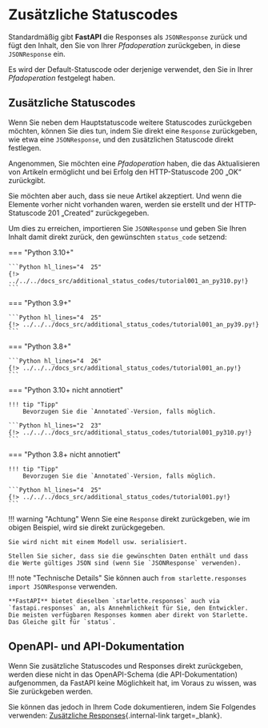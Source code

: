# Zusätzliche Statuscodes

Standardmäßig gibt **FastAPI** die Responses als `JSONResponse` zurück und fügt den Inhalt, den Sie von Ihrer *Pfadoperation* zurückgeben, in diese `JSONResponse` ein.

Es wird der Default-Statuscode oder derjenige verwendet, den Sie in Ihrer *Pfadoperation* festgelegt haben.

## Zusätzliche Statuscodes

Wenn Sie neben dem Hauptstatuscode weitere Statuscodes zurückgeben möchten, können Sie dies tun, indem Sie direkt eine `Response` zurückgeben, wie etwa eine `JSONResponse`, und den zusätzlichen Statuscode direkt festlegen.

Angenommen, Sie möchten eine *Pfadoperation* haben, die das Aktualisieren von Artikeln ermöglicht und bei Erfolg den HTTP-Statuscode 200 „OK“ zurückgibt.

Sie möchten aber auch, dass sie neue Artikel akzeptiert. Und wenn die Elemente vorher nicht vorhanden waren, werden sie erstellt und der HTTP-Statuscode 201 „Created“ zurückgegeben.

Um dies zu erreichen, importieren Sie `JSONResponse` und geben Sie Ihren Inhalt damit direkt zurück, den gewünschten `status_code` setzend:

=== "Python 3.10+"

    ```Python hl_lines="4  25"
    {!> ../../../docs_src/additional_status_codes/tutorial001_an_py310.py!}
    ```

=== "Python 3.9+"

    ```Python hl_lines="4  25"
    {!> ../../../docs_src/additional_status_codes/tutorial001_an_py39.py!}
    ```

=== "Python 3.8+"

    ```Python hl_lines="4  26"
    {!> ../../../docs_src/additional_status_codes/tutorial001_an.py!}
    ```

=== "Python 3.10+ nicht annotiert"

    !!! tip "Tipp"
        Bevorzugen Sie die `Annotated`-Version, falls möglich.

    ```Python hl_lines="2  23"
    {!> ../../../docs_src/additional_status_codes/tutorial001_py310.py!}
    ```

=== "Python 3.8+ nicht annotiert"

    !!! tip "Tipp"
        Bevorzugen Sie die `Annotated`-Version, falls möglich.

    ```Python hl_lines="4  25"
    {!> ../../../docs_src/additional_status_codes/tutorial001.py!}
    ```

!!! warning "Achtung"
    Wenn Sie eine `Response` direkt zurückgeben, wie im obigen Beispiel, wird sie direkt zurückgegeben.

    Sie wird nicht mit einem Modell usw. serialisiert.

    Stellen Sie sicher, dass sie die gewünschten Daten enthält und dass die Werte gültiges JSON sind (wenn Sie `JSONResponse` verwenden).

!!! note "Technische Details"
    Sie können auch `from starlette.responses import JSONResponse` verwenden.

    **FastAPI** bietet dieselben `starlette.responses` auch via `fastapi.responses` an, als Annehmlichkeit für Sie, den Entwickler. Die meisten verfügbaren Responses kommen aber direkt von Starlette. Das Gleiche gilt für `status`.

## OpenAPI- und API-Dokumentation

Wenn Sie zusätzliche Statuscodes und Responses direkt zurückgeben, werden diese nicht in das OpenAPI-Schema (die API-Dokumentation) aufgenommen, da FastAPI keine Möglichkeit hat, im Voraus zu wissen, was Sie zurückgeben werden.

Sie können das jedoch in Ihrem Code dokumentieren, indem Sie Folgendes verwenden: [Zusätzliche Responses](additional-responses.md){.internal-link target=_blank}.
